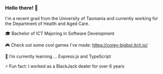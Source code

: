 ### Hello there! 👋
I'm a recent grad from the University of Tasmania and currently working for the Department of Health and Aged Care. 

🎓 Bachelor of ICT Majoring in Software Development

🎮 Check out some cool games I've made: https://corey-bigboi.itch.io/ 

🌱 I’m currently learning ... Express.js and TypeScript

⚡ Fun fact: I worked as a BlackJack dealer for over 6 years
<!--
**coreybigboi/coreybigboi** is a ✨ _special_ ✨ repository because its `README.md` (this file) appears on your GitHub profile.

Here are some ideas to get you started:

- 🔭 I’m currently working on ...
- 🌱 I’m currently learning ...
- 👯 I’m looking to collaborate on ...
- 🤔 I’m looking for help with ...
- 💬 Ask me about ...
- 📫 How to reach me: ...
- 😄 Pronouns: ...
- ⚡ Fun fact: ...
-->
